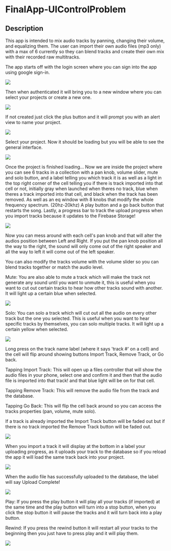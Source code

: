 # FinalApp-UIControlProblem

## Description

This app is intended to mix audio tracks by panning, changing their volume, and equalizing them. The user can import their own audio files (mp3 only) with a max of 6 currently so they can blend tracks and create their own mix with their recorded raw multitracks.




The app starts off with the login screen where you can sign into the app using google sign-in.

![](ImagesForReadMeFinal/image1.png)

Then when authenticated it will bring you to a new window where you can select your projects or create a new one.

![](ImagesForReadMeFinal/image2.png)

If not created just click the plus button and it will prompt you with an alert view to name your project.

![](ImagesForReadMeFinal/image3.png)

Select your project. Now it should be loading but you will be able to see the general interface.

![](ImagesForReadMeFinal/image4.png)

Once the project is finished loading...
Now we are inside the project where you can see 6 tracks in a collection with a pan knob, volume slider, mute and solo button, and a label telling you which track it is as well as a light in the top right corner of the cell telling you if there is track imported into that cell or not, initially gray when launched when theres no track, blue when theres a track imported into that cell, and black when the track has been removed.
As well as an eq window with 8 knobs that modify the whole frequency spectrum. (20hz-20khz)
A play button and a go back button that restarts the song.
Lastly, a progress bar to track the upload progress when you import tracks because it updates to the Firebase Storage!

![](ImagesForReadMeFinal/image5.png)

Now you can mess around with each cell's pan knob and that will alter the audios position between Left and Right. If you put the pan knob position all the way to the right, the sound will only come out of the right speaker and all the way to left it will come out of the left speaker.

You can also modify the tracks volume with the volume slider so you can blend tracks together or match the audio level.

Mute: You are also able to mute a track which will make the track not generate any sound until you want to unmute it, this is useful when you want to cut out certain tracks to hear how other tracks sound with another. It will light up a certain blue when selected.

![](ImagesForReadMeFinal/image6.png)

Solo: You can solo a track which will cut out all the audio on every other track but the one you selected. This is useful when you want to hear specific tracks by themselves, you can solo multiple tracks. It will light up a certain yellow when selected.

![](ImagesForReadMeFinal/image7.png)

Long press on the track name label (where it says 'track #' on a cell) and the cell will flip around showing buttons Import Track, Remove Track, or Go back.

Tapping Import Track: This will open up a files controller that will show the audio files in your phone, select one and confirm it and then that the audio file is imported into that track! and that blue light will be on for that cell.

Tapping Remove Track: This will remove the audio file from the track and the database.

Tapping Go Back: This will flip the cell back around so you can access the tracks properties (pan, volume, mute solo).

If a track is already imported the Import Track button will be faded out but if there is no track imported the Remove Track button will be faded out.

![](ImagesForReadMeFinal/image8.png)

When you import a track it will display at the bottom in a label your uploading progress, as it uploads your track to the database so if you reload the app it will load the same track back into your project.

![](ImagesForReadMeFinal/image12.png)

When the audio file has successfully uploaded to the database, the label will say Upload Complete!

![](ImagesForReadMeFinal/image13.png)

Play: If you press the play button it will play all your tracks (if imported) at the same time and the play button will turn into a stop button, when you click the stop button it will pause the tracks and it will turn back into a play button.

Rewind: If you press the rewind button it will restart all your tracks to the beginning then you just have to press play and it will play them.

![](ImagesForReadMeFinal/image10.png)
